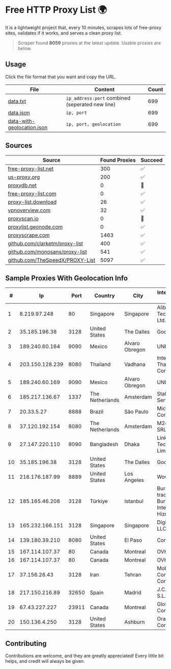 
# Free HTTP Proxy List 🌍

It is a lightweight project that, every 10 minutes, scrapes lots of free-proxy sites, validates if it works, and serves a clean proxy list.


> Scraper found **8059** proxies at the latest update. Usable proxies are below.

## Usage

Click the file format that you want and copy the URL.


|File|Content|Count|
|----|-------|-----|
|[data.txt](https://raw.githubusercontent.com/themiralay/Proxy-List-World/master/data.txt)|`ip_address:port` combined (seperated new line)|699|
|[data.json](https://raw.githubusercontent.com/themiralay/Proxy-List-World/master/data.json)|`ip, port`|699|
|[data-with-geolocation.json](https://raw.githubusercontent.com/themiralay/Proxy-List-World/master/data-with-geolocation.json)|`ip, port, geolocation`|699|

## Sources

|Source|Found Proxies|Succeed|
|------|-------------|-------|
|[free-proxy-list.net](https://free-proxy-list.net)|300|✅|
|[us-proxy.org](https://www.us-proxy.org)|200|✅|
|[proxydb.net](http://proxydb.net)|0|🚫|
|[free-proxy-list.com](https://free-proxy-list.com/?page=&port=&type%5B%5D=http&type%5B%5D=https&up_time=0&search=Search)|0|✅|
|[proxy-list.download](https://www.proxy-list.download/HTTP)|26|✅|
|[vpnoverview.com](https://vpnoverview.com/privacy/anonymous-browsing/free-proxy-servers)|32|✅|
|[proxyscan.io](https://www.proxyscan.io)|0|🚫|
|[proxylist.geonode.com](https://proxylist.geonode.com/api/proxy-list?limit=300&page=1&sort_by=lastChecked&sort_type=desc&protocols=http,https)|0|✅|
|[proxyscrape.com](https://api.proxyscrape.com/v2/?request=displayproxies&protocol=http&timeout=10000&country=all&ssl=all&anonymity=all)|1463|✅|
|[github.com/clarketm/proxy-list](https://raw.githubusercontent.com/clarketm/proxy-list/master/proxy-list-raw.txt)|400|✅|
|[github.com/monosans/proxy-list](https://raw.githubusercontent.com/monosans/proxy-list/main/proxies/http.txt)|541|✅|
|[github.com/TheSpeedX/PROXY-List](https://raw.githubusercontent.com/TheSpeedX/PROXY-List/master/http.txt)|5097|✅|


## Sample Proxies With Geolocation Info

|#|Ip|Port|Country|City|Internet Service Provider|
|-|--|----|-------|----|-------------------------|
|1|8.219.97.248|80|Singapore|Singapore|Alibaba (US) Technology Co., Ltd.|
|2|35.185.196.38|3128|United States|The Dalles|Google LLC|
|3|189.240.60.164|9090|Mexico|Alvaro Obregon|UNINET|
|4|203.150.128.239|8080|Thailand|Vadhana|Internet Thailand Company Ltd|
|5|189.240.60.169|9090|Mexico|Alvaro Obregon|UNINET|
|6|185.217.136.67|1337|The Netherlands|Amsterdam|Stallion Network Services Limited|
|7|20.33.5.27|8888|Brazil|São Paulo|Microsoft Corporation|
|8|37.120.192.154|8080|The Netherlands|Amsterdam|M247 Europe SRL|
|9|27.147.220.110|8090|Bangladesh|Dhaka|Link3 Technologies Limited|
|10|35.185.196.38|3128|United States|The Dalles|Google LLC|
|11|216.176.187.99|8889|United States|Los Angeles|Wowrack.com|
|12|185.165.46.208|3128|Türkiye|Istanbul|Burak Buylu trading as BurtiNET Internet Hizmetleri|
|13|165.232.166.151|3128|Singapore|Singapore|DigitalOcean, LLC|
|14|139.180.39.210|8080|United States|El Paso|Conterra|
|15|167.114.107.37|80|Canada|Montreal|OVH SAS|
|16|167.114.107.37|80|Canada|Montreal|OVH SAS|
|17|37.156.28.43|3128|Iran|Tehran|Mobin Net Communication Company|
|18|217.150.216.89|32650|Spain|Madrid|J.C. TECNICS, S.L.|
|19|67.43.227.227|23911|Canada|Montreal|GloboTech Communications|
|20|150.136.4.250|3128|United States|Ashburn|Oracle Corporation|



## Contributing

Contributions are welcome, and they are greatly appreciated! Every
little bit helps, and credit will always be given.

